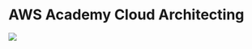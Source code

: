 # AWS Academy Cloud Architecting

![](https://solace.com/wp-content/uploads/2020/07/logo-amazon-sns.png)
